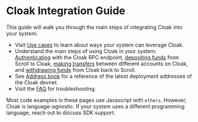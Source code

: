 # Cloak Integration Guide

This guide will walk you through the main steps of integrating Cloak into your system.

- Visit [Use cases](use-cases.md) to learn about ways your system can leverage Cloak.
- Understand the main steps of using Cloak in your system: [Authenticating](auth.md) with the Cloak RPC endpoint, [depositing funds](deposits.md) from Scroll to Cloak, [making transfers](transfers.md) between different accounts on Cloak, and [withdrawing funds](withdrawals.md) from Cloak back to Scroll.
- See [Address book](address-book.md) for a reference of the latest deployment addresses of the Cloak devnet.
- Visit the [FAQ](faq.md) for troubleshooting.

Most code examples in these pages use Javascript with `ethers`.
However, Cloak is language-agnostic.
If your system uses a different programming language, reach out to discuss SDK support.
